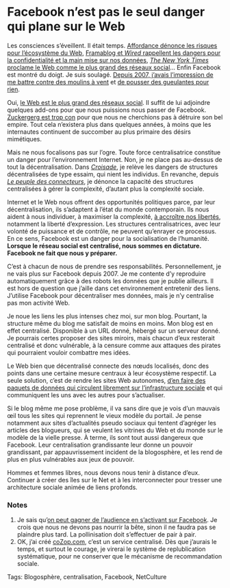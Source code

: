 # Facebook n’est pas le seul danger qui plane sur le Web

Les consciences s’éveillent. Il était temps. [Affordance dénonce les risques pour l’écosystème du Web](http://affordance.typepad.com/mon_weblog/2010/05/le-like-tuera-le-lien.html), [Framablog et *Wired* rappellent les dangers pour la confidentialité et la main mise sur nos données](http://www.framablog.org/index.php/post/2010/05/13/facebook-wired), [*The New York Times* proclame le Web comme le plus grand des réseaux social](http://www.nytimes.com/2010/05/16/business/16digi.html)… Enfin Facebook est montré du doigt. Je suis soulagé. [Depuis 2007, j’avais l’impression de me battre contre des moulins à vent](http://blog.tcrouzet.com/2007/07/09/hypercentralisation/) et [de pousser des gueulantes pour rien](http://blog.tcrouzet.com/tag/facebook/).

Oui, [le Web est le plus grand des réseaux social](http://blog.tcrouzet.com/2010/03/19/facebook-et-twitter-bons-pour-la-politique-a-papa/). Il suffit de lui adjoindre quelques add-ons pour que nous puissions nous passer de Facebook. [Zuckergerg est trop con](http://owni.fr/2010/05/14/encules-de-facebookeurs/) pour que nous ne cherchions pas à détruire son bel empire. Tout cela n’existera plus dans quelques années, à moins que les internautes continuent de succomber au plus primaire des désirs mimétiques.

Mais ne nous focalisons pas sur l’ogre. Toute force centralisatrice constitue un danger pour l’environnement Internet. Non, je ne place pas au-dessus de tout la décentralisation. Dans [*Croisade*](http://blog.tcrouzet.com/la-quatrieme-theorie/), je relève les dangers de structures décentralisées de type essaim, qui nient les individus. En revanche, depuis [*Le peuple des connecteurs*](http://blog.tcrouzet.com/le-peuple-des-connecteurs/), je dénonce la capacité des structures centralisées à gérer la complexité, d’autant plus la complexité sociale.

Internet et le Web nous offrent des opportunités politiques parce, par leur décentralisation, ils s’adaptent à l’état du monde contemporain. Ils nous aident à nous individuer, à maximiser la complexité, [à accroître nos libertés](http://blog.tcrouzet.com/2010/05/08/la-liberte-le-lien/), notamment la liberté d’expression. Les structures centralisatrices, avec leur volonté de puissance et de contrôle, ne peuvent qu’enrayer ce processus. En ce sens, Facebook est un danger pour la socialisation de l’humanité. **Lorsque le réseau social est centralisé, nous sommes en dictature. Facebook ne fait que nous y préparer.**

C’est à chacun de nous de prendre ses responsabilités. Personnellement, je ne vais plus sur Facebook depuis 2007. Je me contente d’y reproduire automatiquement grâce à des robots les données que je publie ailleurs. Il est hors de question que j’aille dans cet environnement entretenir des liens. J’utilise Facebook pour décentraliser mes données, mais je n’y centralise pas mon activité Web.

Je noue les liens les plus intenses chez moi, sur mon blog. Pourtant, la structure même du blog me satisfait de moins en moins. Mon blog est en effet centralisé. Disponible à un URL donné, hébergé sur un serveur donné. Je pourrais certes proposer des sites miroirs, mais chacun d’eux resterait centralisé et donc vulnérable, à la censure comme aux attaques des pirates qui pourraient vouloir combattre mes idées.

Le Web bien que décentralisé connecte des nœuds localisés, donc des points dans une certaine mesure centraux à leur écosystème respectif. La seule solution, c’est de rendre les sites Web autonomes, [d’en faire des paquets de données qui circulent librement sur l’infrastructure sociale](http://blog.tcrouzet.com/2010/05/05/web-sans-site-web-2/) et qui communiquent les uns avec les autres pour s’actualiser.

Si le blog même me pose problème, il va sans dire que je vois d’un mauvais œil tous les sites qui reprennent le vieux modèle du portail. Je pense notamment aux sites d’actualités pseudo sociaux qui tentent d’agréger les articles des blogueurs, qui se veulent les vitrines du Web et du monde sur le modèle de la vielle presse. À terme, ils sont tout aussi dangereux que Facebook. Leur centralisation grandissante leur donne un pouvoir grandissant, par appauvrissement incident de la blogosphère, et les rend de plus en plus vulnérables aux jeux de pouvoir.

Hommes et femmes libres, nous devons nous tenir à distance d’eux. Continuer à créer des îles sur le Net et à les interconnecter pour tresser une architecture sociale animée de liens profonds.

### Notes

1. Je sais qu’[on peut gagner de l’audience en s’activant sur Facebook](http://www.mikiane.com/node/2010/05/16/pollinisation-de-contenus-ma-m-thode-r-v-l-e). Je crois que nous ne devons pas nourrir la bête, sinon il ne faudra pas se plaindre plus tard. La pollinisation doit s’effectuer de pair à pair.
2. OK, j’ai créé [coZop.com](http://cozop.com), c’est un service centralisé. Dès que j’aurais le temps, et surtout le courage, je virerai le système de replublication systématique, pour ne conserver que le mécanisme de recommandation sociale.

Tags: Blogosphère, centralisation, Facebook, NetCulture